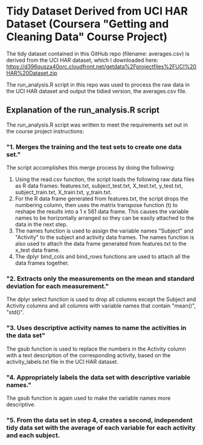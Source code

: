 # Tidy Dataset Derived from UCI HAR Dataset (Coursera "Getting and Cleaning Data" Course Project)
The tidy dataset contained in this GitHub repo (filename: averages.csv) is derived from the UCI HAR dataset, which I downloaded here:
https://d396qusza40orc.cloudfront.net/getdata%2Fprojectfiles%2FUCI%20HAR%20Dataset.zip

The run_analysis.R script in this repo was used to process the raw data in the UCI HAR dataset and output the tidied version, the averages.csv file.

## Explanation of the run_analysis.R script
The run_analysis.R script was written to meet the requirements set out in the course project instructions:
### "1. Merges the training and the test sets to create one data set."
The script accomplishes this merge process by doing the following:
1. Using the read.csv function, the script loads the following raw data files as R data frames: features.txt, subject_test.txt, X_test.txt, y_test.txt, subject_train.txt, X_train.txt, y_train.txt.
2. For the R data frame generated from features.txt, the script drops the numbering column, then uses the matrix transpose function (t) to reshape the results into a 1 x 561 data frame. This causes the variable names to be horizontally arranged so they can be easily attached to the data in the next step.
3. The names function is used to assign the variable names "Subject" and "Activity" to the subject and activity data frames. The names function is also used to attach the data frame generated from features.txt to the x_test data frame.
4. The dplyr bind_cols and bind_rows functions are used to attach all the data frames together.

### "2. Extracts only the measurements on the mean and standard deviation for each measurement."

The dplyr select function is used to drop all columns except the Subject and Activity columns and all columns with variable names that contain "mean()", "std()".

### "3. Uses descriptive activity names to name the activities in the data set"

The gsub function is used to replace the numbers in the Activity column with a text description of the corresponding activity, based on the activity_labels.txt file in the UCI HAR dataset. 

### "4. Appropriately labels the data set with descriptive variable names."

The gsub function is again used to make the variable names more descriptive. 


### "5. From the data set in step 4, creates a second, independent tidy data set with the average of each variable for each activity and each subject.
